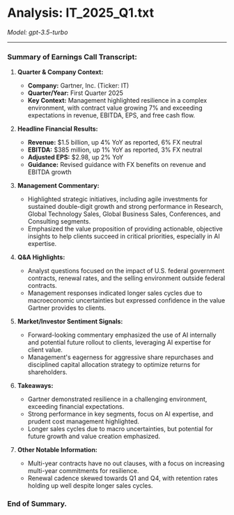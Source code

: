 # Analysis: IT_2025_Q1.txt

*Model: gpt-3.5-turbo*

---

### Summary of Earnings Call Transcript:

1. **Quarter & Company Context:**
   - **Company:** Gartner, Inc. (Ticker: IT)
   - **Quarter/Year:** First Quarter 2025
   - **Key Context:** Management highlighted resilience in a complex environment, with contract value growing 7% and exceeding expectations in revenue, EBITDA, EPS, and free cash flow.

2. **Headline Financial Results:**
   - **Revenue:** $1.5 billion, up 4% YoY as reported, 6% FX neutral
   - **EBITDA:** $385 million, up 1% YoY as reported, 3% FX neutral
   - **Adjusted EPS:** $2.98, up 2% YoY
   - **Guidance:** Revised guidance with FX benefits on revenue and EBITDA growth

3. **Management Commentary:**
   - Highlighted strategic initiatives, including agile investments for sustained double-digit growth and strong performance in Research, Global Technology Sales, Global Business Sales, Conferences, and Consulting segments.
   - Emphasized the value proposition of providing actionable, objective insights to help clients succeed in critical priorities, especially in AI expertise.

4. **Q&A Highlights:**
   - Analyst questions focused on the impact of U.S. federal government contracts, renewal rates, and the selling environment outside federal contracts.
   - Management responses indicated longer sales cycles due to macroeconomic uncertainties but expressed confidence in the value Gartner provides to clients.

5. **Market/Investor Sentiment Signals:**
   - Forward-looking commentary emphasized the use of AI internally and potential future rollout to clients, leveraging AI expertise for client value.
   - Management's eagerness for aggressive share repurchases and disciplined capital allocation strategy to optimize returns for shareholders.

6. **Takeaways:**
   - Gartner demonstrated resilience in a challenging environment, exceeding financial expectations.
   - Strong performance in key segments, focus on AI expertise, and prudent cost management highlighted.
   - Longer sales cycles due to macro uncertainties, but potential for future growth and value creation emphasized.

7. **Other Notable Information:**
   - Multi-year contracts have no out clauses, with a focus on increasing multi-year commitments for resilience.
   - Renewal cadence skewed towards Q1 and Q4, with retention rates holding up well despite longer sales cycles.

### End of Summary.